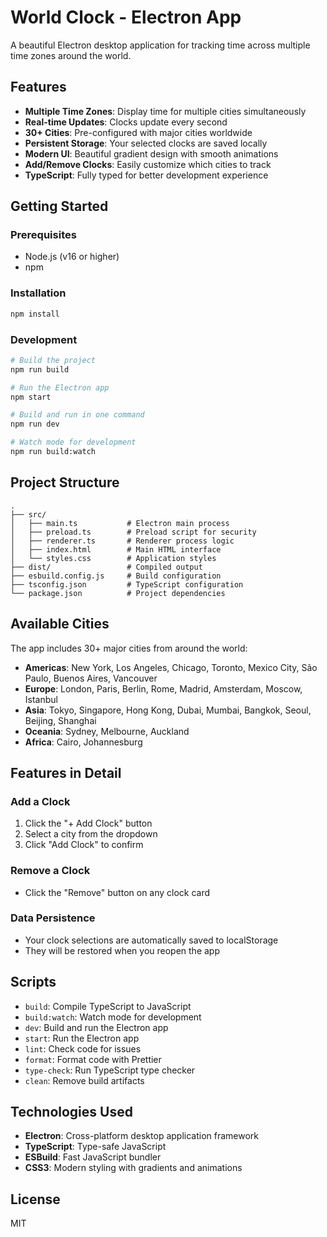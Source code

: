 # World Clock - Electron App

A beautiful Electron desktop application for tracking time across multiple time zones around the world.

## Features

- **Multiple Time Zones**: Display time for multiple cities simultaneously
- **Real-time Updates**: Clocks update every second
- **30+ Cities**: Pre-configured with major cities worldwide
- **Persistent Storage**: Your selected clocks are saved locally
- **Modern UI**: Beautiful gradient design with smooth animations
- **Add/Remove Clocks**: Easily customize which cities to track
- **TypeScript**: Fully typed for better development experience

## Getting Started

### Prerequisites

- Node.js (v16 or higher)
- npm

### Installation

```bash
npm install
```

### Development

```bash
# Build the project
npm run build

# Run the Electron app
npm start

# Build and run in one command
npm run dev

# Watch mode for development
npm run build:watch
```

## Project Structure

```
.
├── src/
│   ├── main.ts           # Electron main process
│   ├── preload.ts        # Preload script for security
│   ├── renderer.ts       # Renderer process logic
│   ├── index.html        # Main HTML interface
│   └── styles.css        # Application styles
├── dist/                 # Compiled output
├── esbuild.config.js     # Build configuration
├── tsconfig.json         # TypeScript configuration
└── package.json          # Project dependencies
```

## Available Cities

The app includes 30+ major cities from around the world:

- **Americas**: New York, Los Angeles, Chicago, Toronto, Mexico City, São Paulo, Buenos Aires, Vancouver
- **Europe**: London, Paris, Berlin, Rome, Madrid, Amsterdam, Moscow, Istanbul
- **Asia**: Tokyo, Singapore, Hong Kong, Dubai, Mumbai, Bangkok, Seoul, Beijing, Shanghai
- **Oceania**: Sydney, Melbourne, Auckland
- **Africa**: Cairo, Johannesburg

## Features in Detail

### Add a Clock
1. Click the "+ Add Clock" button
2. Select a city from the dropdown
3. Click "Add Clock" to confirm

### Remove a Clock
- Click the "Remove" button on any clock card

### Data Persistence
- Your clock selections are automatically saved to localStorage
- They will be restored when you reopen the app

## Scripts

- `build`: Compile TypeScript to JavaScript
- `build:watch`: Watch mode for development
- `dev`: Build and run the Electron app
- `start`: Run the Electron app
- `lint`: Check code for issues
- `format`: Format code with Prettier
- `type-check`: Run TypeScript type checker
- `clean`: Remove build artifacts

## Technologies Used

- **Electron**: Cross-platform desktop application framework
- **TypeScript**: Type-safe JavaScript
- **ESBuild**: Fast JavaScript bundler
- **CSS3**: Modern styling with gradients and animations

## License

MIT
